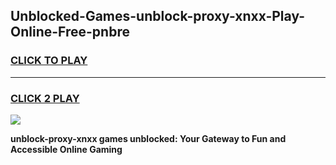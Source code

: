 
## Unblocked-Games-unblock-proxy-xnxx-Play-Online-Free-pnbre
<h3>
<a href="https://premium76.site?title=unblock-proxy-xnxx&ref=26A">CLICK TO PLAY</a></h3>
<hr>

<h3>
<a href="https://premium76.site?title=unblock-proxy-xnxx&ref=26A">CLICK 2 PLAY</a>
  
</h3>

<a href="https://premium76.site?title=unblock-proxy-xnxx&ref=26A"><img src="https://clearcache.store/games.png"></a>


**unblock-proxy-xnxx games unblocked: Your Gateway to Fun and Accessible Online Gaming**
